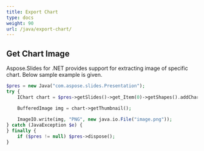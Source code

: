 ```yaml
---
title: Export Chart
type: docs
weight: 90
url: /java/export-chart/
---
```


## **Get Chart Image**
Aspose.Slides for .NET provides support for extracting image of specific chart. Below sample example is given. 

```php
$pres = new Java("com.aspose.slides.Presentation");
try {
    IChart chart = $pres->getSlides()->get_Item(0)->getShapes().addChart(ChartType.ClusteredColumn, 50, 50, 600, 400);

    BufferedImage img = chart->getThumbnail();
    
    ImageIO.write(img, "PNG", new java.io.File("image.png"));
} catch (JavaException $e) {
} finally {
    if ($pres != null) $pres->dispose();
}
```
